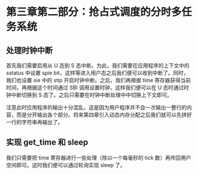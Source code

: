 # 第三章第二部分：抢占式调度的分时多任务系统

## 处理时钟中断

首先我们需要启用从 U 态到 S 态中断。为此，我们需要在应用程序的上下文中的 sstatus 中设置 spie bit，这样等进入用户态之后我们便可以收到中断了。同时，我们也设置 sie 中的 stip 开启时钟中断。之后，我们再根据 time 寄存器获得当前时间，再根据这个时间通过 SBI 调用设置时钟，这样我们便可以在 U 态时通过时钟中断切换到 S 态了。之后只需要在时钟中断处理中中切换上下文即可。

注意此时应用程序的输出十分混乱，这是因为用户程序并不会一次输出一整行的内容，而是分开输出各个部分。将来第四章引入动态内存分配之后我们就可以先拼好一行的字符串再输出了。

## 实现 get_time 和 sleep

我们只需要把 time 寄存器进行一些处理（除以一个每毫秒的 tick 数）再传回用户空间即可。这时我们便可以通过轮询实现 sleep 了。